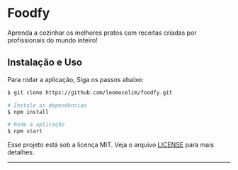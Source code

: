 # Foodfy

<p>Aprenda a cozinhar os melhores pratos com receitas criadas por profissionais do mundo inteiro!</p>
 
</p>

## Instalação e Uso

Para rodar a aplicação, Siga os passos abaixo:

```bash
$ git clone https://github.com/leomocelim/foodfy.git

# Instale as dependências
$ npm install

# Rode a aplicação
$ npm start
```
Esse projeto está sob a licença MIT. Veja o arquivo [LICENSE](/LICENSE) para mais detalhes.

---